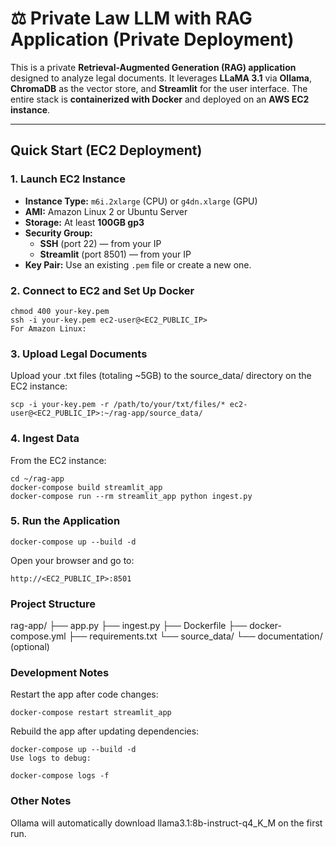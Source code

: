 # ⚖️ Private Law LLM with RAG Application (Private Deployment)

This is a private **Retrieval-Augmented Generation (RAG) application** designed to analyze legal documents. It leverages **LLaMA 3.1** via **Ollama**, **ChromaDB** as the vector store, and **Streamlit** for the user interface. The entire stack is **containerized with Docker** and deployed on an **AWS EC2 instance**.

---

## Quick Start (EC2 Deployment)

### 1. Launch EC2 Instance

* **Instance Type:** `m6i.2xlarge` (CPU) or `g4dn.xlarge` (GPU)
* **AMI:** Amazon Linux 2 or Ubuntu Server
* **Storage:** At least **100GB gp3**
* **Security Group:**
    * **SSH** (port 22) — from your IP
    * **Streamlit** (port 8501) — from your IP
* **Key Pair:** Use an existing `.pem` file or create a new one.

### 2. Connect to EC2 and Set Up Docker

```
chmod 400 your-key.pem
ssh -i your-key.pem ec2-user@<EC2_PUBLIC_IP>
For Amazon Linux:
```


### 3. Upload Legal Documents
Upload your .txt files (totaling ~5GB) to the source_data/ directory on the EC2 instance:
```
scp -i your-key.pem -r /path/to/your/txt/files/* ec2-user@<EC2_PUBLIC_IP>:~/rag-app/source_data/
```

### 4. Ingest Data
From the EC2 instance:
```
cd ~/rag-app
docker-compose build streamlit_app
docker-compose run --rm streamlit_app python ingest.py
```

### 5. Run the Application

```
docker-compose up --build -d
```
Open your browser and go to: 
```
http://<EC2_PUBLIC_IP>:8501
```

### Project Structure
rag-app/
├── app.py
├── ingest.py
├── Dockerfile
├── docker-compose.yml
├── requirements.txt
└── source_data/
└── documentation/ (optional)

### Development Notes

Restart the app after code changes:
```
docker-compose restart streamlit_app
```
Rebuild the app after updating dependencies:
```
docker-compose up --build -d
Use logs to debug:
```
```
docker-compose logs -f
```
### Other Notes 
Ollama will automatically download llama3.1:8b-instruct-q4_K_M on the first run.




